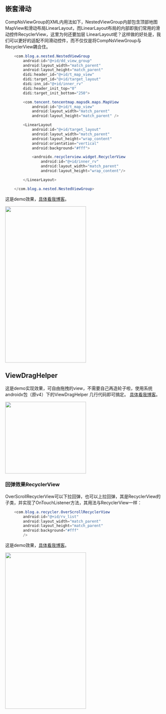 ## 嵌套滑动

CompNsViewGroup的XML内用法如下，NestedViewGroup内部包含顶部地图MapView和滑动布局LinearLayout，而LinearLayout布局的内部即我们常用的滑动控件RecyclerView，这里为何还要加层 LinearLayout呢？这样做的好处是，我们可以更好的适配不同滑动控件，而不仅仅是将CompNsViewGroup与RecyclerView耦合住。

```java
    <com.blog.a.nested.NestedViewGroup
        android:id="@+id/dd_view_group"
        android:layout_width="match_parent"
        android:layout_height="match_parent"
        didi:header_id="@+id/t_map_view"
        didi:target_id="@+id/target_layout"
        didi:inn_id="@+id/inner_rv"
        didi:header_init_top="0"
        didi:target_init_bottom="250">

        <com.tencent.tencentmap.mapsdk.maps.MapView
            android:id="@+id/t_map_view"
            android:layout_width="match_parent"
            android:layout_height="match_parent" />

        <LinearLayout
            android:id="@+id/target_layout"
            android:layout_width="match_parent"
            android:layout_height="wrap_content"
            android:orientation="vertical"
            android:background="#fff">

            <androidx.recyclerview.widget.RecyclerView
                android:id="@+id/inner_rv"
                android:layout_width="match_parent"
                android:layout_height="wrap_content"/>

        </LinearLayout>

    </com.blog.a.nested.NestedViewGroup>
```

这是demo效果，[具体看我博客](https://juejin.cn/post/6951069336412880933)。

<p align="left">
  <img width="260" height="503" src="https://img-blog.csdnimg.cn/20210115193238444.gif">
</p>

## ViewDragHelper

这是demo实现效果，可自由拖拽的view，不需要自己再造轮子啦，使用系统androidx包（原v4）下的ViewDragHelper 几行代码即可搞定。
[具体看我博客](https://juejin.cn/post/6952062595767468039)。

<p align="left">
  <img width="260" height="231" src="https://p1-juejin.byteimg.com/tos-cn-i-k3u1fbpfcp/e96c59a64544466aba3f8aa95605e6e4~tplv-k3u1fbpfcp-watermark.image">
</p>

### 回弹效果RecyclerView

OverScrollRecyclerView可以下拉回弹，也可以上拉回弹，其是RecyclerView的子类，并实现了OnTouchListener方法，其用法与RecyclerView一样：

```java
    <com.blog.a.recycler.OverScrollRecyclerView
        android:id="@+id/rv_list"
        android:layout_width="match_parent"
        android:layout_height="match_parent"
        android:background="#fff"
        />
```

这是demo效果，[具体看我博客](https://juejin.cn/post/6953640372467662879)。

<p align="left">
  <img width="260" height="503" src="https://p9-juejin.byteimg.com/tos-cn-i-k3u1fbpfcp/df7e8e06a45d40a88d43321e23cd2726~tplv-k3u1fbpfcp-watermark.image">
</p>

